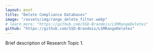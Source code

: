 ```yaml
---
layout: post
title: "Delete Compliance Databases"
image: "/assets/img/range_delete_filter.webp"
# learn_more: "https://github.com/SSD-Brandeis/LSMRangeDeletes"
github: "https://github.com/SSD-Brandeis/LSMRangeDeletes"
---
```


Brief description of Research Topic 1.

